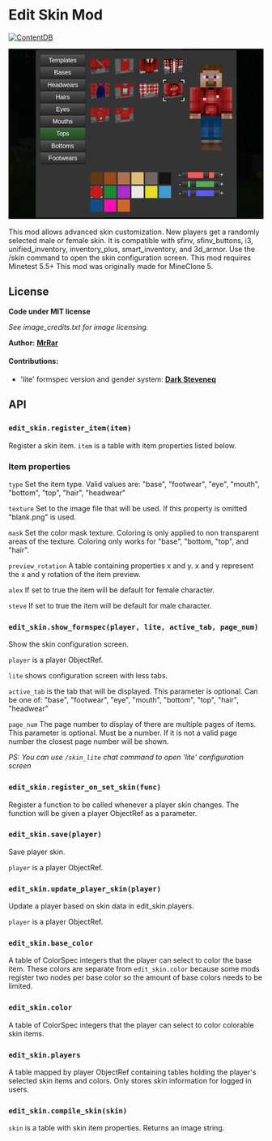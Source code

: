 # Edit Skin Mod
[![ContentDB](https://content.minetest.net/packages/Mr.%20Rar/edit_skin/shields/downloads/)](https://content.minetest.net/packages/Mr.%20Rar/edit_skin/)

![screenshot](screenshot.png)

This mod allows advanced skin customization.
New players get a randomly selected male or female skin.
It is compatible with sfinv, sfinv_buttons, i3, unified_inventory, inventory_plus, smart_inventory, and 3d_armor.
Use the /skin command to open the skin configuration screen.
This mod requires Minetest 5.5+
This mod was originally made for MineClone 5.

## License
**Code under MIT license**

*See image_credits.txt for image licensing.*

**Author:** [**MrRar**](https://github.com/MrRar)
#### Contributions:
- 'lite' formspec version and gender system: [**Dark Steveneq**](https://github.com/dark-steveneq)

## API

### `edit_skin.register_item(item)`
Register a skin item. `item` is a table with item properties listed below.

### Item properties
`type`
Set the item type. Valid values are: "base", "footwear", "eye", "mouth", "bottom", "top", "hair", "headwear"

`texture`
Set to the image file that will be used. If this property is omitted "blank.png" is used.

`mask`
Set the color mask texture. Coloring is only applied to non transparent areas of the texture.
Coloring only works for "base", "bottom, "top", and "hair".

`preview_rotation`
A table containing properties x and y. x and y represent the x and y rotation of the item preview.

`alex`
If set to true the item will be default for female character.

`steve`
If set to true the item will be default for male character.


### `edit_skin.show_formspec(player, lite, active_tab, page_num)`
Show the skin configuration screen.

`player` is a player ObjectRef.

`lite`  shows configuration screen with less tabs.

`active_tab` is the tab that will be displayed. This parameter is optional.
Can be one of: "base", "footwear", "eye", "mouth", "bottom", "top", "hair", "headwear"

`page_num` The page number to display of there are multiple pages of items.
This parameter is optional. Must be a number. If it is not a valid page number the closest page number will be shown.

*PS: You can use `/skin_lite` chat command to open 'lite' configuration screen*

### `edit_skin.register_on_set_skin(func)`
Register a function to be called whenever a player skin changes.
The function will be given a player ObjectRef as a parameter.

### `edit_skin.save(player)`
Save player skin.

`player` is a player ObjectRef.

### `edit_skin.update_player_skin(player)`
Update a player based on skin data in edit_skin.players.

`player` is a player ObjectRef.

### `edit_skin.base_color`
A table of ColorSpec integers that the player can select to color the base item.
These colors are separate from `edit_skin.color` because some mods register two nodes per base color so the amount of base colors needs to be limited.

### `edit_skin.color`
A table of ColorSpec integers that the player can select to color colorable skin items.

### `edit_skin.players`
A table mapped by player ObjectRef containing tables holding the player's selected skin items and colors.
Only stores skin information for logged in users.

### `edit_skin.compile_skin(skin)`
`skin` is a table with skin item properties.
Returns an image string.
